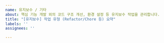 ```yaml
---
name: 유지보수 / 기타
about: 핵심 기능 개발 외의 코드 구조 개선, 환경 설정 등 유지보수 작업을 관리합니다.
title: "[유지보수] 작업 유형 (Refactor/Chore 등) 요약"
labels: ''
assignees: ''

---
```



